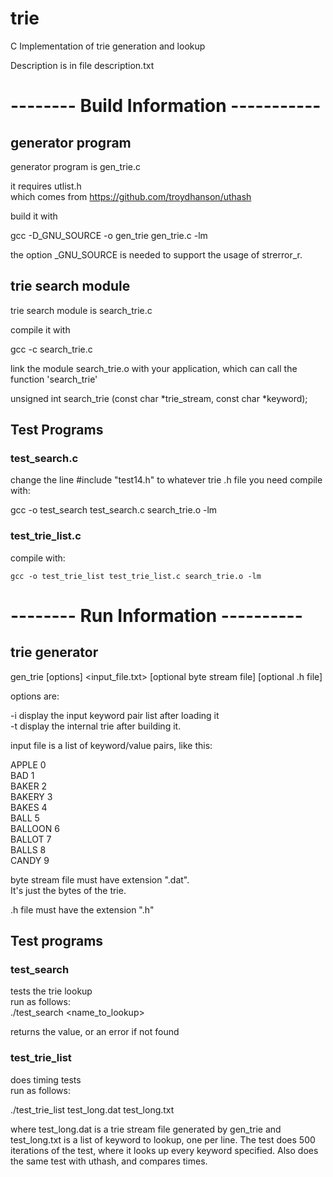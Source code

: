 # trie

C Implementation of trie generation and lookup

Description is in file description.txt

       
# -------- Build Information -----------
 
## generator program
 generator program is gen_trie.c  
 
 it requires utlist.h  
   which comes from https://github.com/troydhanson/uthash  
 
 build it with  
 
 gcc -D_GNU_SOURCE -o gen_trie gen_trie.c -lm  
 
 the option _GNU_SOURCE is needed to support the usage of strerror_r.  

## trie search module
 trie search module is search_trie.c
 
 compile it with
 
 gcc -c search_trie.c
 
 link the module search_trie.o with your application, which can
 call the function 'search_trie'
 
 unsigned int search_trie (const char *trie_stream, const char *keyword);

## Test Programs

### test_search.c
 change the line #include "test14.h" to whatever trie .h file you need
 compile with:
 
   gcc -o test_search test_search.c search_trie.o -lm
   
### test_trie_list.c
  compile with:
  
    gcc -o test_trie_list test_trie_list.c search_trie.o -lm
 
# -------- Run Information ----------

## trie generator

gen_trie [options] <input_file.txt> [optional byte stream file] [optional .h file]  

options are:  

-i  display the input keyword pair list after loading it  
-t  display the internal trie after building it.  

input file is a list of keyword/value pairs, like this:  

APPLE 0  
BAD 1  
BAKER 2  
BAKERY 3  
BAKES 4  
BALL 5  
BALLOON 6  
BALLOT 7  
BALLS 8  
CANDY 9  

byte stream file must have extension ".dat".  
It's just the bytes of the trie.  

.h file must have the extension ".h"  

## Test programs

### test_search
tests the trie lookup  
run as follows:   
  ./test_search <name_to_lookup>
  
  returns the value, or an error if not found
  
### test_trie_list
does timing tests  
run as follows:

  ./test_trie_list test_long.dat test_long.txt
  
  where test_long.dat is a trie stream file generated by gen_trie
  and test_long.txt is a list of keyword to lookup, one per line.
  The test does 500 iterations of the test, where it looks up every
  keyword specified.  Also does the same test with uthash, and
  compares times.
  
